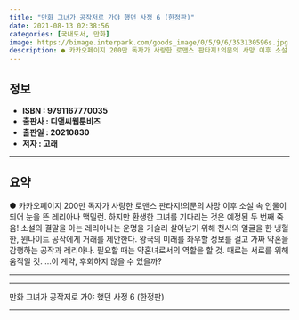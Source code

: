 ```yaml
---
title: "만화 그녀가 공작저로 가야 했던 사정 6 (한정판)"
date: 2021-08-13 02:38:56
categories: [국내도서, 만화]
image: https://bimage.interpark.com/goods_image/0/5/9/6/353130596s.jpg
description: ● 카카오페이지 200만 독자가 사랑한 로맨스 판타지!의문의 사망 이후 소설 속 인물이 되어 눈을 뜬 레리아나 맥밀런. 하지만 환생한 그녀를 기다리는 것은 예정된 두 번째 죽음! 소설의 결말을 아는 레리아나는 운명을 거슬러 살아남기 위해 천사의 얼굴을 한 냉혈한, 윈나이트 공작에게 거
---
```


## **정보**

- **ISBN : 9791167770035**
- **출판사 : 디앤씨웹툰비즈**
- **출판일 : 20210830**
- **저자 : 고래**

------



## **요약**

●  카카오페이지 200만 독자가 사랑한 로맨스 판타지!의문의 사망 이후 소설 속 인물이 되어 눈을 뜬 레리아나 맥밀런. 하지만 환생한 그녀를 기다리는 것은 예정된 두 번째 죽음! 소설의 결말을 아는 레리아나는 운명을 거슬러 살아남기 위해 천사의 얼굴을 한 냉혈한, 윈나이트 공작에게 거래를 제안한다. 왕국의 미래를 좌우할 정보를 걸고 가짜 약혼을 감행하는 공작과 레리아나. 필요할 때는 약혼녀로서의 역할을 할 것. 때로는 서로를 위해 움직일 것. …이 계약, 후회하지 않을 수 있을까?

------



------


만화 그녀가 공작저로 가야 했던 사정 6 (한정판) 

------


